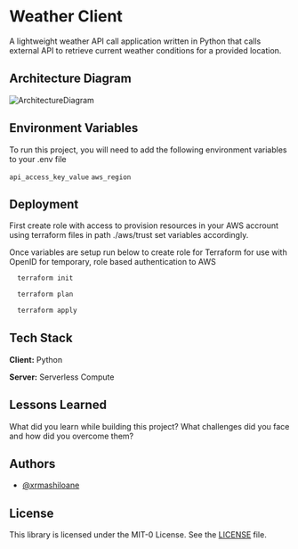 # Weather Client

A lightweight weather API call application written in Python that calls external API to retrieve current weather conditions for a provided location.

## Architecture Diagram

![ArchitectureDiagram](https://github.com/xrmashiloane/terraform/assets/17061164/7e002ec0-94b3-4628-9fe6-19a55910cf75)


## Environment Variables

To run this project, you will need to add the following environment variables to your .env file

`api_access_key_value`
`aws_region`

## Deployment

First create role with access to provision resources in your AWS accrount using terraform files in path ./aws/trust set variables accordingly.

Once variables are setup run below to create role for Terraform for use with OpenID for temporary, role based authentication to AWS

```bash
  terraform init
```

```bash
  terraform plan
```

```bash
  terraform apply
```

## Tech Stack

**Client:** Python

**Server:** Serverless Compute

## Lessons Learned

What did you learn while building this project? What challenges did you face and how did you overcome them?


## Authors

- [@xrmashiloane](https://www.github.com/xrmashiloane)


## License

This library is licensed under the MIT-0 License. See the [LICENSE](LICENSE) file.